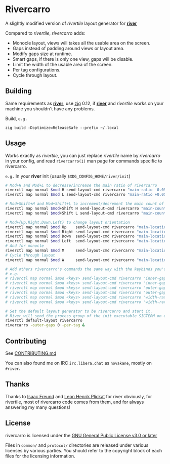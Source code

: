 # Rivercarro

A slightly modified version of _rivertile_ layout generator for
**[river]**

Compared to _rivertile_, _rivercarro_ adds:

-   Monocle layout, views will takes all the usable area on the screen.
-   Gaps instead of padding around views or layout area.
-   Modify gaps size at runtime.
-   Smart gaps, if there is only one view, gaps will be disable.
-   Limit the width of the usable area of the screen.
-   Per tag configurations.
-   Cycle through layout.

## Building

Same requirements as **[river]**, use [zig] 0.12, if **[river]** and
_rivertile_ works on your machine you shouldn't have any problems.

Build, `e.g.`

    zig build -Doptimize=ReleaseSafe --prefix ~/.local

## Usage

Works exactly as _rivertile_, you can just replace _rivertile_ name by
_rivercarro_ in your config, and read `rivercarro(1)` man page for commands
specific to rivercarro.

`e.g.` In your **river** init (usually `$XDG_CONFIG_HOME/river/init`)

```bash
# Mod+H and Mod+L to decrease/increase the main ratio of rivercarro
riverctl map normal $mod H send-layout-cmd rivercarro "main-ratio -0.05"
riverctl map normal $mod L send-layout-cmd rivercarro "main-ratio +0.05"

# Mod+Shift+H and Mod+Shift+L to increment/decrement the main count of rivercarro
riverctl map normal $mod+Shift H send-layout-cmd rivercarro "main-count +1"
riverctl map normal $mod+Shift L send-layout-cmd rivercarro "main-count -1"

# Mod+{Up,Right,Down,Left} to change layout orientation
riverctl map normal $mod Up    send-layout-cmd rivercarro "main-location top"
riverctl map normal $mod Right send-layout-cmd rivercarro "main-location right"
riverctl map normal $mod Down  send-layout-cmd rivercarro "main-location bottom"
riverctl map normal $mod Left  send-layout-cmd rivercarro "main-location left"
# And for monocle
riverctl map normal $mod M     send-layout-cmd rivercarro "main-location monocle"
# Cycle through layout
riverctl map normal $mod W     send-layout-cmd rivercarro "main-location-cycle left,monocle"

# Add others rivercarro's commands the same way with the keybinds you'd like.
# e.g.
# riverctl map normal $mod <keys> send-layout-cmd rivercarro "inner-gaps -1"
# riverctl map normal $mod <keys> send-layout-cmd rivercarro "inner-gaps +1"
# riverctl map normal $mod <keys> send-layout-cmd rivercarro "outer-gaps -1"
# riverctl map normal $mod <keys> send-layout-cmd rivercarro "outer-gaps +1"
# riverctl map normal $mod <keys> send-layout-cmd rivercarro "width-ratio -0.1"
# riverctl map normal $mod <keys> send-layout-cmd rivercarro "width-ratio +0.1"

# Set the default layout generator to be rivercarro and start it.
# River will send the process group of the init executable SIGTERM on exit.
riverctl default-layout rivercarro
rivercarro -outer-gaps 0 -per-tag &
```

## Contributing

See [CONTRIBUTING.md]

You can also found me on IRC `irc.libera.chat` as `novakane`, mostly on
`#river`.

## Thanks

Thanks to [Isaac Freund] and [Leon Henrik Plickat] for river obviously, for
rivertile, most of rivercarro code comes from them, and for always answering
my many questions!

## License

rivercarro is licensed under the [GNU General Public License v3.0 or later]

Files in `common/` and `protocol/` directories are released under various
licenses by various parties. You should refer to the copyright block of each
files for the licensing information.

[river]: https://codeberg.org/river/river
[zig]: https://ziglang.org/download/
[contributing.md]: CONTRIBUTING.md
[isaac freund]: https://codeberg.org/ifreund
[leon henrik plickat]: https://sr.ht/~leon_plickat/
[gnu general public license v3.0 or later]: COPYING

